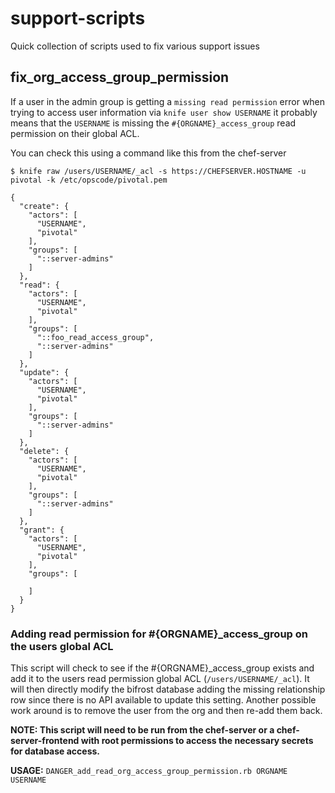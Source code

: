 # support-scripts

Quick collection of scripts used to fix various support issues

## fix_org_access_group_permission

If a user in the admin group is getting a `missing read permission` error when trying to access user information via `knife user show USERNAME` it probably means that the `USERNAME` is missing the `#{ORGNAME}_access_group` read permission on their global ACL.

You can check this using a command like this from the chef-server

```
$ knife raw /users/USERNAME/_acl -s https://CHEFSERVER.HOSTNAME -u pivotal -k /etc/opscode/pivotal.pem

{
  "create": {
    "actors": [
      "USERNAME",
      "pivotal"
    ],
    "groups": [
      "::server-admins"
    ]
  },
  "read": {
    "actors": [
      "USERNAME",
      "pivotal"
    ],
    "groups": [
      "::foo_read_access_group",
      "::server-admins"
    ]
  },
  "update": {
    "actors": [
      "USERNAME",
      "pivotal"
    ],
    "groups": [
      "::server-admins"
    ]
  },
  "delete": {
    "actors": [
      "USERNAME",
      "pivotal"
    ],
    "groups": [
      "::server-admins"
    ]
  },
  "grant": {
    "actors": [
      "USERNAME",
      "pivotal"
    ],
    "groups": [

    ]
  }
}

```
### Adding read permission for #{ORGNAME}_access_group on the users global ACL

This script will check to see if the #{ORGNAME}_access_group exists and add it to the users read permission global ACL (`/users/USERNAME/_acl`). It will then directly modify the bifrost database adding the missing relationship row since there is no API available to update this setting.  Another possible work around is to remove the user from the org and then re-add them back.

**NOTE: This script will need to be run from the chef-server or a chef-server-frontend with root permissions to access the necessary secrets for database access.**

**USAGE:** `DANGER_add_read_org_access_group_permission.rb ORGNAME USERNAME`

